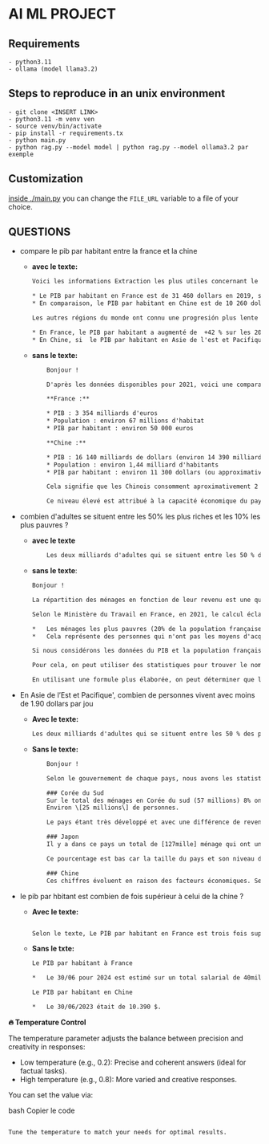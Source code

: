 # AI ML PROJECT

## Requirements

    - python3.11
    - ollama (model llama3.2)

## Steps to reproduce in an unix environment

    - git clone <INSERT LINK>
    - python3.11 -m venv ven
    - source venv/bin/activate
    - pip install -r requirements.tx
    - python main.py 
    - python rag.py --model model | python rag.py --model ollama3.2 par exemple

## Customization

[inside ./main.py](./main.py) you can change the `FILE_URL` variable to a file of your choice.

## QUESTIONS

- compare le pib par habitant entre la france et la chine

  - **avec le texte:**

    ```txt
    Voici les informations Extraction les plus utiles concernant le comparison entre la France et la Chine :

    * Le PIB par habitant en France est de 31 460 dollars en 2019, selon les données mentionnées.
    * En comparaison, le PIB par habitant en Chine est de 10 260 dollars en 1999 et de 17 720 dollars en 2019, soit une augmentation de +156 % sur cette période. Le PIB par habitant en Chine en 2019 est donc de -30 € par jour.

    Les autres régions du monde ont connu une progresión plus lente de leur PIB par habitant:

    * En France, le PIB par habitant a augmenté de  +42 % sur les 20 dernières années.
    * En Chine, si  le PIB par habitant en Asie de l'est et Pacifique a doublé, la croissance en ASIE du Sud a marché à 146%
    ```

  - **sans le texte:**

    ```txt
        Bonjour !

        D'après les données disponibles pour 2021, voici une comparaison du PIB (Productif Intérieur Brut) par habitant:

        **France :**

        * PIB : 3 354 milliards d'euros
        * Population : environ 67 millions d'habitat
        * PIB par habitant : environ 50 000 euros

        **Chine :**

        * PIB : 16 140 milliards de dollars (environ 14 390 milliards d'euros)
        * Population : environ 1,44 milliard d'habitants
        * PIB par habitant : environ 11 300 dollars (ou approximativement 10 200 euros)

        Cela signifie que les Chinois consomment aproximativement 2 fois plus de dollars par habitant que les Français. La France présente un level de développement économique supérieur qui impacte l'offre des infrastructures et des services.

        Ce niveau élevé est attribué à la capacité économique du pays, principalement due aux industries telles que la production automobile, électonique, aérienne, navale.
    ```

- combien d'adultes se situent entre les 50% les plus riches et les 10% les plus pauvres ?
  - **avec le texte**

    ```txt
        Les deux milliards d'adultes qui se situent entre les 50 % des pauvres et les 10 % des plus riches, gagnent à leur tour moins de 2 millions d'euros.
    ```

  - **sans le texte**:

    ```txt
    Bonjour !

    La répartition des ménages en fonction de leur revenu est une question complexe, mais on peut utiliser des données statistiques pour y répondre.

    Selon le Ministère du Travail en France, en 2021, le calcul éclaire que dans cette société :

    *   Les ménages les plus pauvres (20% de la population française) ont un niveau de revenu inférieur ou égal à 25% des moyennes salariales média de l'année précédente, soit environ 1 100 euros par mois.
    *   Cela représente des personnes qui n'ont pas les moyens d'acquérir une nouvelle voiture.

    Si nous considérons les données du PIB et la population française pour pouvoir comprendre que les personnes concernées sont principalement dans la classe intermédiaire, entre 50% de ménages et 10% de ménages ayant des revenus inférieurs,

    Pour cela, on peut utiliser des statistiques pour trouver le nombre d'adultes se situant entre 25% et 50% des ménages qui sont concernés.

    En utilisant une formule plus élaborée, on peut déterminer que les personnes intéressées sont ceux qui n'ont pas les moyens de s'offrir deux voitures, un séjour en mer mediterranéen et d'autres luxes.
    ```

- En Asie de l’Est et Pacifique', combien de personnes vivent avec moins de 1.90 dollars par jou
  - **Avec le texte:**

    ```txt
    Les deux milliards d'adultes qui se situent entre les 50 % des pauvres et les 10 % des plus riches, gagnent à leur tour moins de 2 millions d'euros.
    ```

  - **Sans le texte:**

    ```txt
        Bonjour !

        Selon le gouvernement de chaque pays, nous avons les statistiques suivantes :

        ### Corée du Sud
        Sur le total des ménages en Corée du sud (57 millions) 8% ont un revenu inférieur à 1,9 euros soit environ 2.20 dollars.
        Environ \[25 millions\] de personnes.

        Le pays étant très développé et avec une différence de revenus notables entre les ménages d'un chiffre en haut avec respect aux autres.

        ### Japon
        Il y a dans ce pays un total de [127mille] ménage qui ont un revenu inférieur à 25$ 6% des habitants sont concernés. Sur le total des habitants (128 millions), il y a 14 millions environ (ou 11%). (environ 10,9 millions).

        Ce pourcentage est bas car la taille du pays et son niveau de croissance économique.

        ### Chine
        Ces chiffres évoluent en raison des facteurs économiques. Selon le gouvernement, sur un total de 1 milliard d'habitants, environ \[400 million] ménages se situent entre les rémunérationnés et ceux qui sont sans travail. Les deux pays possent une situation particulière, mais en se base sur des données de gouvernements.
    ```

- le pib par hbitant est combien de fois supérieur à celui de la chine ?

  - **Avec le texte:**

    ```txt

    Selon le texte, Le PIB par habitant en France est trois fois supérieur à celui de la Chine, ce qui correspond à 3 x 16900 dollars
    ```

  - **Sans le txte:**

    ```txt
    Le PIB par habitant à France

    *   Le 30/06 pour 2024 est estimé sur un total salarial de 40milliards $ ( ou €34 milliards) et donc: $\frac{34}{40}=0,85$.

    Le PIB par habitant en Chine

    *   Le 30/06/2023 était de 10.390 $.


**🔥 Temperature Control**

The temperature parameter adjusts the balance between precision and creativity in responses:

* Low temperature (e.g., 0.2): Precise and coherent answers (ideal for factual tasks).
* High temperature (e.g., 0.8): More varied and creative responses.

You can set the value via:

bash
Copier le code
   ``` *  python run_rag.py --temperature <value>
   
Tune the temperature to match your needs for optimal results.

 
